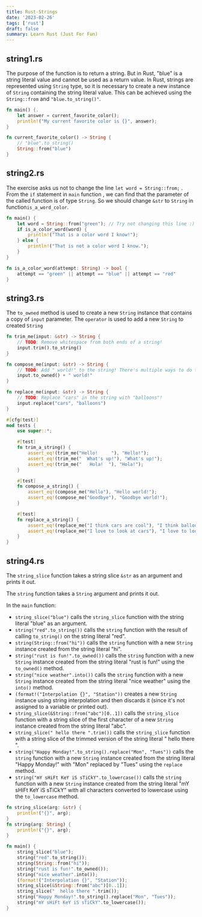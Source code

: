 ```yaml
---
title: Rust-Strings
date: '2023-02-26'
tags: ['rust']
draft: false
summary: Learn Rust (Just For Fun)
---
```


## string1.rs

The purpose of the function is to return a string. But in Rust, "blue" is a string literal value and cannot be used as a return value. In Rust, strings are represented using `String` type, so it is necessary to create a new instance of `String` containing the string literal value. This can be achieved using the `String::from` and `"blue.to_string()"`.

```rust
fn main() {.
    let answer = current_favorite_color();
    println!("My current favorite color is {}", answer);
}

fn current_favorite_color() -> String {
    // "blue".to_string()
    String::from("blue")
}
```

## string2.rs

The exercise asks us not to change the line `let word = String::from;` . From the `if` statement in `main` function , we can find that the parameter of the called function is of type `String`. So we should change `&str` to `String` in function`is_a_word_color`.

```rust
fn main() {
    let word = String::from("green"); // Try not changing this line :)
    if is_a_color_word(word) {
        println!("That is a color word I know!");
    } else {
        println!("That is not a color word I know.");
    }
}

fn is_a_color_word(attempt: String) -> bool {
    attempt == "green" || attempt == "blue" || attempt == "red"
}
```

## string3.rs

The `to_owned` method is used to create a new `String` instance that contains a copy of `input` parameter. The `operator` is used to add a new `String` to created `String`

```rust
fn trim_me(input: &str) -> String {
    // TODO: Remove whitespace from both ends of a string!
    input.trim().to_string()
}

fn compose_me(input: &str) -> String {
    // TODO: Add " world!" to the string! There's multiple ways to do this!
    input.to_owned() + " world!"
}

fn replace_me(input: &str) -> String {
    // TODO: Replace "cars" in the string with "balloons"!
    input.replace("cars", "balloons")
}

#[cfg(test)]
mod tests {
    use super::*;

    #[test]
    fn trim_a_string() {
        assert_eq!(trim_me("Hello!     "), "Hello!");
        assert_eq!(trim_me("  What's up!"), "What's up!");
        assert_eq!(trim_me("   Hola!  "), "Hola!");
    }

    #[test]
    fn compose_a_string() {
        assert_eq!(compose_me("Hello"), "Hello world!");
        assert_eq!(compose_me("Goodbye"), "Goodbye world!");
    }

    #[test]
    fn replace_a_string() {
        assert_eq!(replace_me("I think cars are cool"), "I think balloons are cool");
        assert_eq!(replace_me("I love to look at cars"), "I love to look at balloons");
    }
}
```

## string4.rs

The `string_slice` function takes a string slice `&str` as an argument and prints it out.

The `string` function takes a `String` argument and prints it out.

In the `main` function:

- `string_slice("blue")` calls the `string_slice` function with the string literal "blue" as an argument.
- `string("red".to_string())` calls the `string` function with the result of calling `to_string()` on the string literal "red".
- `string(String::from("hi"))` calls the `string` function with a new `String` instance created from the string literal "hi".
- `string("rust is fun!".to_owned())` calls the `string` function with a new `String` instance created from the string literal "rust is fun!" using the `to_owned()` method.
- `string("nice weather".into())` calls the `string` function with a new `String` instance created from the string literal "nice weather" using the `into()` method.
- `(format!("Interpolation {}", "Station"))` creates a new `String` instance using string interpolation and then discards it (since it's not assigned to a variable or printed out).
- `string_slice(&String::from("abc")[0..1])` calls the `string_slice` function with a string slice of the first character of a new `String` instance created from the string literal "abc".
- `string_slice(" hello there ".trim())` calls the `string_slice` function with a string slice of the trimmed version of the string literal " hello there ".
- `string("Happy Monday!".to_string().replace("Mon", "Tues"))` calls the `string` function with a new `String` instance created from the string literal "Happy Monday!" with "Mon" replaced by "Tues" using the `replace` method.
- `string("mY sHiFt KeY iS sTiCkY".to_lowercase())` calls the `string` function with a new `String` instance created from the string literal "mY sHiFt KeY iS sTiCkY" with all characters converted to lowercase using the `to_lowercase` method.

```rust
fn string_slice(arg: &str) {
    println!("{}", arg);
}
fn string(arg: String) {
    println!("{}", arg);
}

fn main() {
    string_slice("blue");
    string("red".to_string());
    string(String::from("hi"));
    string("rust is fun!".to_owned());
    string("nice weather".into());
    (format!("Interpolation {}", "Station"));
    string_slice(&String::from("abc")[0..1]);
    string_slice("  hello there ".trim());
    string("Happy Monday!".to_string().replace("Mon", "Tues"));
    string("mY sHiFt KeY iS sTiCkY".to_lowercase());
}
```

